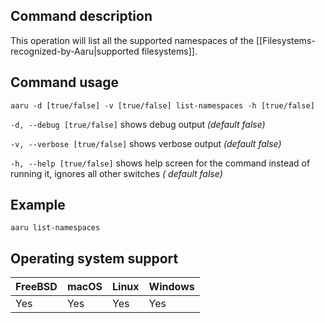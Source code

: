 ## Command description

This operation will list all the supported namespaces of
the [[Filesystems-recognized-by-Aaru|supported filesystems]].

## Command usage

```aaru -d [true/false] -v [true/false] list-namespaces -h [true/false]```

```-d, --debug [true/false]``` shows debug output *(default false)*

```-v, --verbose [true/false]``` shows verbose output *(default false)*

```-h, --help [true/false]``` shows help screen for the command instead of running it, ignores all other switches *(
default false)*

## Example

```aaru list-namespaces```

## Operating system support

|FreeBSD|macOS|Linux|Windows|
|---|---|---|---|
|Yes|Yes|Yes|Yes|
